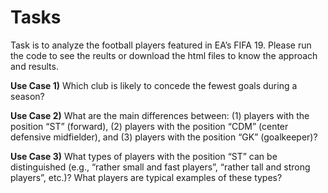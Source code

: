 # Tasks
Task is to analyze the football players featured in EA’s FIFA 19.
Please run the code to see the reults or download the html files to know the approach and results.

**Use Case 1)** Which club is likely to concede the fewest goals during a season?

**Use Case 2)** What are the main differences between: (1) players with the position “ST” (forward), (2) players with the position “CDM” (center defensive midfielder), and (3) players with the position “GK” (goalkeeper)?

**Use Case 3)** What types of players with the position “ST” can be distinguished (e.g., “rather small and fast players”, “rather tall and strong players”, etc.)? What players are typical examples of these types?


